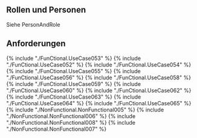
## Rollen und Personen
Siehe PersonAndRole


## Anforderungen
{% include "./FunCtional.UseCase053" %}
{% include "./FunCtional.UseCase052" %}
{% include "./FunCtional.UseCase054" %}
{% include "./FunCtional.UseCase055" %}
{% include "./FunCtional.UseCase056" %}
{% include "./FunCtional.UseCase058" %}
{% include "./FunCtional.UseCase059" %}
{% include "./FunCtional.UseCase060" %}
{% include "./FunCtional.UseCase062" %}
{% include "./FunCtional.UseCase063" %}
{% include "./FunCtional.UseCase064" %}
{% include "./FunCtional.UseCase065" %}
{% include "./NonFunctional.NonFunctional005" %}
{% include "./NonFunctional.NonFunctional006" %}
{% include "./NonFunctional.NonFunctional008" %}
{% include "./NonFunctional.NonFunctional007" %}

